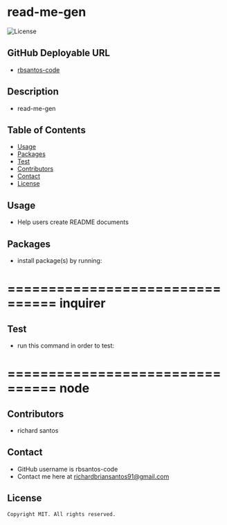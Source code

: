 # read-me-gen
  ![License](https://img.shields.io/badge/license-MIT-blue)

  ## GitHub Deployable URL
  * [rbsantos-code](https://github.com/rbsantos-code/)

  ## Description
  * read-me-gen

  ## Table of Contents
  * [Usage](#usage)
  * [Packages](#packages)
  * [Test](#test)
  * [Contributors](#contributors)
  * [Contact](#contact)
  * [License](#license)

  
  ## Usage
  * Help users create README documents

  ## Packages 
  * install package(s) by running:

  ================================
  inquirer
  ================================

  ## Test 
  * run this command in order to test:

  ================================
  node
  ================================

  ## Contributors
  * richard santos

  ## Contact 
  * GitHub username is rbsantos-code
  * Contact me here at richardbriansantos91@gmail.com

  ## License
  
    Copyright MIT. All rights reserved.
    

